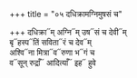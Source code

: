 +++
title = "०५ दधिक्रामग्निमुषसं च"

+++
दधिक्रा᳓म् अग्नि᳓म् उष᳓सं च देवी᳓म्  
बृ᳓हस्प᳓तिं सविता᳓रं च देव᳓म्  
अश्वि᳓ना मित्रा᳓व᳓रुणा भ᳓गं च  
व᳓सून् रुद्राँ᳓ आदित्याँ᳓ इह᳓ हुवे